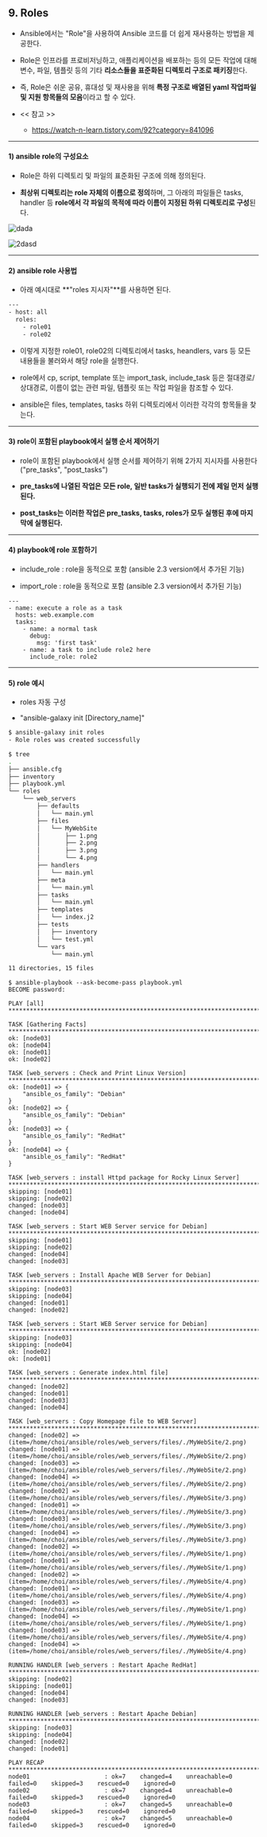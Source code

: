## 9. Roles 

- Ansible에서는 "Role"을 사용하여 Ansible 코드를 더 쉽게 재사용하는 방법을 제공한다.

- Role은 인프라를 프로비저닝하고, 애플리케이션을 배포하는 등의 모든 작업에 대해 변수, 파일, 템플릿 등의 기타 **리소스들을 표준화된 디렉토리 구조로 패키징**한다.

- 즉, Role은 쉬운 공유, 휴대성 및 재사용을 위해 **특정 구조로 배열된 yaml 작업파일 및 지원 항목들의 모음**이라고 할 수 있다.

- << 참고 >>

    - https://watch-n-learn.tistory.com/92?category=841096

---

#### 1) ansible role의 구성요소

- Role은 하위 디렉토리 및 파일의 표준화된 구조에 의해 정의된다.

- **최상위 디렉토리는 role 자체의 이름으로 정의**하며, 그 아래의 파일들은 tasks, handler 등 **role에서 각 파일의 목적에 따라 이름이 지정된 하위 디렉토리로 구성**된다.

![dada](https://user-images.githubusercontent.com/42735894/152728225-0add9b6f-7727-43a0-befe-60c3b721af37.PNG)

![2dasd](https://user-images.githubusercontent.com/42735894/152733677-b99fcd64-7136-41c0-8545-412434334322.PNG)

---

#### 2) ansible role 사용법

- 아래 예시대로 **"roles 지시자"**를 사용하면 된다.

```bash
---
- host: all
  roles:
    - role01
    - role02
```

- 이렇게 지정한 role01, role02의 디렉토리에서 tasks, heandlers, vars 등 모든 내용들을 불러와서 해당 role을 실행한다.

- role에서 cp, script, template 또는 import_task, include_task 등은 절대경로/상대경로, 이름이 없는 관련 파일, 템플릿 또는 작업 파일을 참조할 수 있다.

- ansible은 files, templates, tasks 하위 디렉토리에서 이러한 각각의 항목들을 찾는다.

---

#### 3) role이 포함된 playbook에서 실행 순서 제어하기

- role이 포함된 playbook에서 실행 순서를 제어하기 위해 2가지 지시자를 사용한다 ("pre_tasks", "post_tasks")

- **pre_tasks에 나열된 작업은 모든 role, 일반 tasks가 실행되기 전에 제일 먼저 실행된다.**

- **post_tasks는 이러한 작업은 pre_tasks, tasks, roles가 모두 실행된 후에 마지막에 실행된다.**

---

#### 4) playbook에 role 포함하기

- include_role   : role을 동적으로 포함 (ansible 2.3 version에서 추가된 기능)

- import_role    : role을 동적으로 포함 (ansible 2.3 version에서 추가된 기능)

```
---
- name: execute a role as a task
  hosts: web.example.com
  tasks:
    - name: a normal task
      debug:
        msg: 'first task'
    - name: a task to include role2 here
      include_role: role2
```

---

#### 5) role 예시

- roles 자동 구성

- "ansible-galaxy init [Directory_name]"

```bash
$ ansible-galaxy init roles
- Role roles was created successfully
```

```bash
$ tree
.
├── ansible.cfg
├── inventory
├── playbook.yml
└── roles
    └── web_servers
        ├── defaults
        │   └── main.yml
        ├── files
        │   └── MyWebSite
        │       ├── 1.png
        │       ├── 2.png
        │       ├── 3.png
        │       └── 4.png
        ├── handlers
        │   └── main.yml
        ├── meta
        │   └── main.yml
        ├── tasks
        │   └── main.yml
        ├── templates
        │   └── index.j2
        ├── tests
        │   ├── inventory
        │   └── test.yml
        └── vars
            └── main.yml

11 directories, 15 files
```

```
$ ansible-playbook --ask-become-pass playbook.yml
BECOME password:

PLAY [all] **********************************************************************************************************************************************************************************************

TASK [Gathering Facts] **********************************************************************************************************************************************************************************
ok: [node03]
ok: [node04]
ok: [node01]
ok: [node02]

TASK [web_servers : Check and Print Linux Version] ******************************************************************************************************************************************************
ok: [node01] => {
    "ansible_os_family": "Debian"
}
ok: [node02] => {
    "ansible_os_family": "Debian"
}
ok: [node03] => {
    "ansible_os_family": "RedHat"
}
ok: [node04] => {
    "ansible_os_family": "RedHat"
}

TASK [web_servers : install Httpd package for Rocky Linux Server] ***************************************************************************************************************************************
skipping: [node01]
skipping: [node02]
changed: [node03]
changed: [node04]

TASK [web_servers : Start WEB Server service for Debian] ************************************************************************************************************************************************
skipping: [node01]
skipping: [node02]
changed: [node04]
changed: [node03]

TASK [web_servers : Install Apache WEB Server for Debian] ***********************************************************************************************************************************************
skipping: [node03]
skipping: [node04]
changed: [node01]
changed: [node02]

TASK [web_servers : Start WEB Server service for Debian] ************************************************************************************************************************************************
skipping: [node03]
skipping: [node04]
ok: [node02]
ok: [node01]

TASK [web_servers : Generate index.html file] ***********************************************************************************************************************************************************
changed: [node02]
changed: [node01]
changed: [node03]
changed: [node04]

TASK [web_servers : Copy Homepage file to WEB Server] ***************************************************************************************************************************************************
changed: [node02] => (item=/home/choi/ansible/roles/web_servers/files/./MyWebSite/2.png)
changed: [node01] => (item=/home/choi/ansible/roles/web_servers/files/./MyWebSite/2.png)
changed: [node03] => (item=/home/choi/ansible/roles/web_servers/files/./MyWebSite/2.png)
changed: [node04] => (item=/home/choi/ansible/roles/web_servers/files/./MyWebSite/2.png)
changed: [node02] => (item=/home/choi/ansible/roles/web_servers/files/./MyWebSite/3.png)
changed: [node01] => (item=/home/choi/ansible/roles/web_servers/files/./MyWebSite/3.png)
changed: [node03] => (item=/home/choi/ansible/roles/web_servers/files/./MyWebSite/3.png)
changed: [node04] => (item=/home/choi/ansible/roles/web_servers/files/./MyWebSite/3.png)
changed: [node02] => (item=/home/choi/ansible/roles/web_servers/files/./MyWebSite/1.png)
changed: [node01] => (item=/home/choi/ansible/roles/web_servers/files/./MyWebSite/1.png)
changed: [node02] => (item=/home/choi/ansible/roles/web_servers/files/./MyWebSite/4.png)
changed: [node01] => (item=/home/choi/ansible/roles/web_servers/files/./MyWebSite/4.png)
changed: [node03] => (item=/home/choi/ansible/roles/web_servers/files/./MyWebSite/1.png)
changed: [node04] => (item=/home/choi/ansible/roles/web_servers/files/./MyWebSite/1.png)
changed: [node03] => (item=/home/choi/ansible/roles/web_servers/files/./MyWebSite/4.png)
changed: [node04] => (item=/home/choi/ansible/roles/web_servers/files/./MyWebSite/4.png)

RUNNING HANDLER [web_servers : Restart Apache RedHat] ***************************************************************************************************************************************************
skipping: [node02]
skipping: [node01]
changed: [node04]
changed: [node03]

RUNNING HANDLER [web_servers : Restart Apache Debian] ***************************************************************************************************************************************************
skipping: [node03]
skipping: [node04]
changed: [node02]
changed: [node01]

PLAY RECAP **********************************************************************************************************************************************************************************************
node01                     : ok=7    changed=4    unreachable=0    failed=0    skipped=3    rescued=0    ignored=0
node02                     : ok=7    changed=4    unreachable=0    failed=0    skipped=3    rescued=0    ignored=0
node03                     : ok=7    changed=5    unreachable=0    failed=0    skipped=3    rescued=0    ignored=0
node04                     : ok=7    changed=5    unreachable=0    failed=0    skipped=3    rescued=0    ignored=0
```